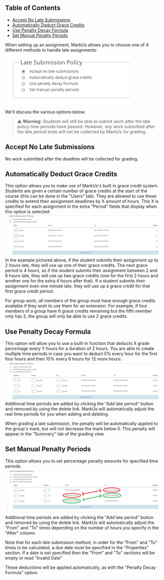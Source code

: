 ## Table of Contents

- [Accept No Late Submissions](#accept-no-late-submissions)
- [Automatically Deduct Grace Credits](#automatically-deduct-grace-credits)
- [Use Penalty Decay Formula](#use-penalty-decay-formula)
- [Set Manual Penalty Periods](#set-manual-penalty-periods)

When setting up an assignment, MarkUs allows you to choose one of 4 different methods to handle late assignments:
![Website Late Submission Policy](./images/late-submission-policy-options.png)

We'll discuss the various options below.

> :warning: **Warning**: Students will still be able to submit work after the late policy time periods have passed. However, any work submitted after the late period ends will not be collected by MarkUs for grading.

## Accept No Late Submissions
No work submitted after the deadline will be collected for grading.

## Automatically Deduct Grace Credits
This option allows you to make use of MarkUs's built in grace credit system.
Students are given a certain number of grace credits at the start of the course (this can be done in the "Users" tab). They are allowed to use these credits to extend their assignment deadlines by X amount of hours. This X is specified for each assignment in the extra "Period" fields that display when this option is selected:
![Website Late Submission Policy](./images/late-submission-policy-grace-credit.png)
In the example pictured above, if the student submits their assignment up to 2 hours late, they will use up one of their grace credits. The next grace period is 4 hours, so if the student submits their assignment between 2 and 6 hours late, they will use up two grace credits (one for the first 2 hours and another one for the extra 4 hours after that). If a student submits their assignment even one minute late, they will use up a grace credit for that first grace credit period.

For group work, _all_ members of the group must have enough grace credits available if they wish to use them for an extension. For example, if four members of a group have 6 grace credits remaining but the fifth member only has 2, the group will only be able to use 2 grace credits.

## Use Penalty Decay Formula
This option will allow you to use a built-in function that deducts X grade percentage every Y hours for a duration of Z hours. You are able to create multiple time periods in case you want to deduct 5% every hour for the first four hours and then 10% every 6 hours for 12 more hours:
![Website Penalty Decay Formula](./images/late-submission-policy-penalty-decay-formula.png)
Additional time periods are added by clicking the "Add late period" button and removed by using the delete link. MarkUs will automatically adjust the real time periods for you when adding and deleting.

When grading a late submission, the penalty will be automatically applied to the group's mark, but will not decrease the mark below 0. This penalty will appear in the "Summary" tab of the grading view.

## Set Manual Penalty Periods
This option allows you to set percentage penalty amounts for specified time periods.
![Website Manual Penalty Periods](./images/late-submission-policy-penalty-period.png)
Additional time periods are added by clicking the "Add late period" button and removed by using the delete link. MarkUs will automatically adjust the "From" and "To" times depending on the number of hours you specify in the "After" column.

Note that for each late submission method, in order for the "From" and "To" times to be calculated, a due date must be specified in the "Properties" section. If a date is not specified then the "From" and "To" sections will be empty or read "Invalid Date"

These deductions will be applied automatically, as with the "Penalty Decay Formula" option.
